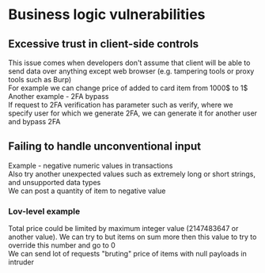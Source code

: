 # Business logic vulnerabilities

## Excessive trust in client-side controls
This issue comes when developers don't assume that client will be able to send data over anything except web browser (e.g. tampering tools or proxy tools such as Burp)  
For example we can change price of added to card item from 1000$ to 1$  
Another example - 2FA bypass  
If request to 2FA verification has parameter such as verify, where we specify user for which we generate 2FA, we can generate it for another user and bypass 2FA  

## Failing to handle unconventional input
Example - negative numeric values in transactions  
Also try another unexpected values such as extremely long or short strings, and unsupported data types  
We can post a quantity of item to negative value  
### Lov-level example
Total price could be limited by maximum integer value (2147483647 or another value). We can try to but items on sum more then this value to try to override this number and go to 0  
We can send lot of requests "bruting" price of items with null payloads in intruder  
